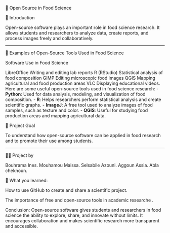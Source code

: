 
🧪 Open Source in Food Science

📖 Introduction

Open-source software plays an important role in food science research.
It allows students and researchers to analyze data, create reports, and process images freely and collaboratively.


---

🥼 Examples of Open-Source Tools Used in Food Science

Software	Use in Food Science

LibreOffice	Writing and editing lab reports
R (RStudio)	Statistical analysis of food composition
GIMP	Editing microscopic food images
QGIS	Mapping agricultural and food production areas
VLC	Displaying educational videos.
Here are some useful open-source tools used in food science research: - **Python**: Used for data analysis, modeling, and visualization of food composition. - **R**: Helps researchers perform statistical analysis and create scientific graphs. - **ImageJ**: A free tool used to analyze images of food samples, such as texture and color. - **QGIS**: Useful for studying food production areas and mapping agricultural data.

🎯 Project Goal

To understand how open-source software can be applied in food research and to promote their use among students.


---

👩‍🔬 Project by

Bouhrama Ines.
Mouhamou Maissa.
Selsabile Azouni.
Aggoun Assia.
Abla cheknoun.

📍 What you learned:

How to use GitHub to create and share a scientific project.

The importance of free and open-source tools in academic researche .


Conclusion:
Open-source software gives students and researchers in food science the ability to explore, share, and innovate without limits. It encourages collaboration and makes scientific research more transparent and accessible.
